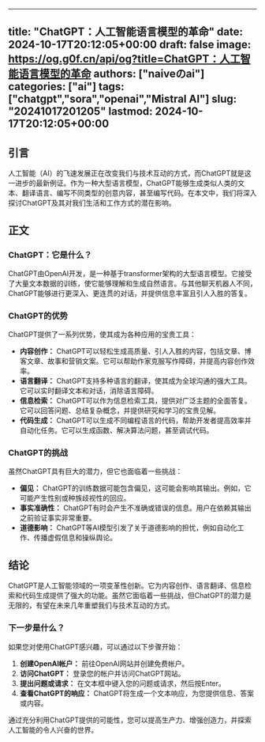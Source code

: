 
---
title: "ChatGPT：人工智能语言模型的革命"
date: 2024-10-17T20:12:05+00:00
draft: false
image: https://og.g0f.cn/api/og?title=ChatGPT：人工智能语言模型的革命
authors: ["naiveのai"]
categories: ["ai"]
tags: ["chatgpt","sora","openai","Mistral AI"]
slug: "20241017201205"
lastmod: 2024-10-17T20:12:05+00:00
---
## 引言
人工智能（AI）的飞速发展正在改变我们与技术互动的方式，而ChatGPT就是这一进步的最新例证。作为一种大型语言模型，ChatGPT能够生成类似人类的文本、翻译语言、编写不同类型的创意内容，甚至编写代码。在本文中，我们将深入探讨ChatGPT及其对我们生活和工作方式的潜在影响。

## 正文

### ChatGPT：它是什么？
ChatGPT由OpenAI开发，是一种基于transformer架构的大型语言模型。它接受了大量文本数据的训练，使它能够理解和生成自然语言。与其他聊天机器人不同，ChatGPT能够进行更深入、更连贯的对话，并提供信息丰富且引人入胜的答复。

### ChatGPT的优势
ChatGPT提供了一系列优势，使其成为各种应用的宝贵工具：

- **内容创作：** ChatGPT可以轻松生成高质量、引人入胜的内容，包括文章、博客文章、故事和营销文案。它可以帮助作家克服写作障碍，并提高内容创作效率。
- **语言翻译：** ChatGPT支持多种语言的翻译，使其成为全球沟通的强大工具。它可以实时翻译文本和对话，消除语言障碍。
- **信息检索：** ChatGPT可以作为信息检索工具，提供对广泛主题的全面答复。它可以回答问题、总结复杂概念，并提供研究和学习的宝贵见解。
- **代码生成：** ChatGPT可以生成不同编程语言的代码，帮助开发者提高效率并自动化任务。它可以生成函数、解决算法问题，甚至调试代码。

### ChatGPT的挑战
虽然ChatGPT具有巨大的潜力，但它也面临着一些挑战：

- **偏见：** ChatGPT的训练数据可能包含偏见，这可能会影响其输出。例如，它可能产生性别或种族歧视性的回应。
- **事实准确性：** ChatGPT有时会产生不准确或错误的信息。用户在依赖其输出之前验证事实非常重要。
- **道德影响：** ChatGPT等AI模型引发了关于道德影响的担忧，例如自动化工作、传播虚假信息和操纵舆论。

## 结论

ChatGPT是人工智能领域的一项变革性创新。它为内容创作、语言翻译、信息检索和代码生成提供了强大的功能。虽然它面临着一些挑战，但ChatGPT的潜力是无限的，有望在未来几年重塑我们与技术互动的方式。

### 下一步是什么？
如果您对使用ChatGPT感兴趣，可以通过以下步骤开始：

1. **创建OpenAI帐户：** 前往OpenAI网站并创建免费帐户。
2. **访问ChatGPT：** 登录您的帐户并访问ChatGPT网站。
3. **提出问题或请求：** 在文本框中键入您的问题或请求，然后按Enter。
4. **查看ChatGPT的响应：** ChatGPT将生成一个文本响应，为您提供信息、答案或内容。

通过充分利用ChatGPT提供的可能性，您可以提高生产力、增强创造力，并探索人工智能的令人兴奋的世界。